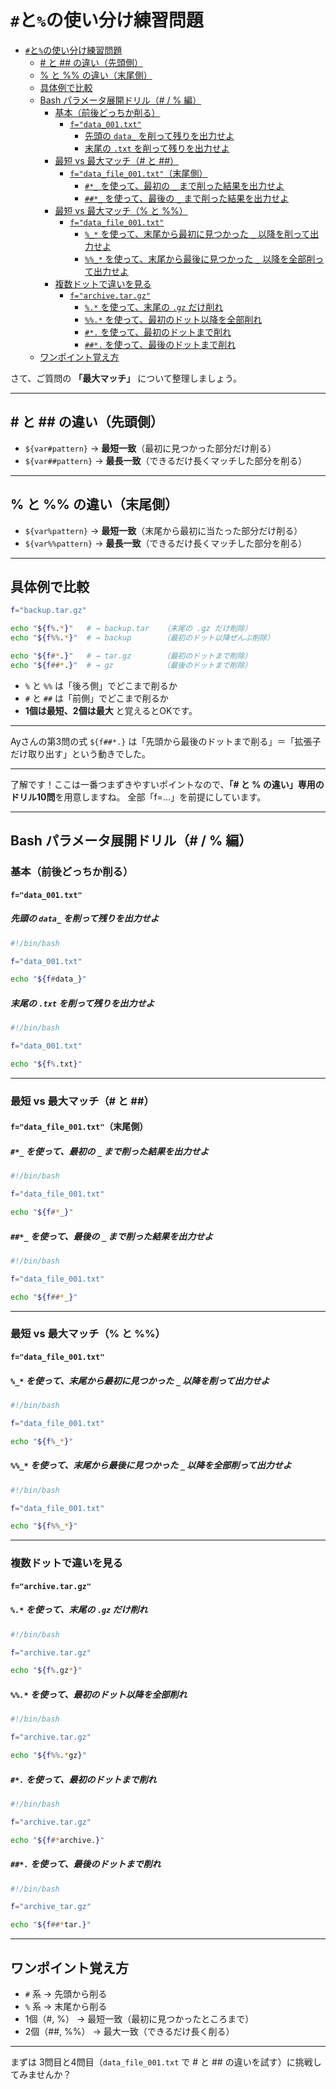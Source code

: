 # `#`と`%`の使い分け練習問題

- [`#`と`%`の使い分け練習問題](#との使い分け練習問題)
  - [# と ## の違い（先頭側）](#-と--の違い先頭側)
  - [% と %% の違い（末尾側）](#-と--の違い末尾側)
  - [具体例で比較](#具体例で比較)
  - [Bash パラメータ展開ドリル（# / % 編）](#bash-パラメータ展開ドリル---編)
    - [基本（前後どっちか削る）](#基本前後どっちか削る)
      - [`f="data_001.txt"`](#fdata_001txt)
        - [先頭の `data_` を削って残りを出力せよ](#先頭の-data_-を削って残りを出力せよ)
        - [末尾の `.txt` を削って残りを出力せよ](#末尾の-txt-を削って残りを出力せよ)
    - [最短 vs 最大マッチ（# と ##）](#最短-vs-最大マッチ-と-)
      - [`f="data_file_001.txt"`（末尾側）](#fdata_file_001txt末尾側)
        - [`#*_` を使って、最初の `_` まで削った結果を出力せよ](#_-を使って最初の-_-まで削った結果を出力せよ)
        - [`##*_` を使って、最後の `_` まで削った結果を出力せよ](#_-を使って最後の-_-まで削った結果を出力せよ)
    - [最短 vs 最大マッチ（% と %%）](#最短-vs-最大マッチ-と--1)
      - [`f="data_file_001.txt"`](#fdata_file_001txt)
        - [`%_*` を使って、末尾から最初に見つかった `_` 以降を削って出力せよ](#_-を使って末尾から最初に見つかった-_-以降を削って出力せよ)
        - [`%%_*` を使って、末尾から最後に見つかった `_` 以降を全部削って出力せよ](#_-を使って末尾から最後に見つかった-_-以降を全部削って出力せよ)
    - [複数ドットで違いを見る](#複数ドットで違いを見る)
      - [`f="archive.tar.gz"`](#farchivetargz)
        - [`%.*` を使って、末尾の `.gz` だけ削れ](#-を使って末尾の-gz-だけ削れ)
        - [`%%.*` を使って、最初のドット以降を全部削れ](#-を使って最初のドット以降を全部削れ)
        - [`#*.` を使って、最初のドットまで削れ](#-を使って最初のドットまで削れ)
        - [`##*.` を使って、最後のドットまで削れ](#-を使って最後のドットまで削れ)
  - [ワンポイント覚え方](#ワンポイント覚え方)

さて、ご質問の **「最大マッチ」** について整理しましょう。

---

## # と ## の違い（先頭側）

- `${var#pattern}` → **最短一致**（最初に見つかった部分だけ削る）
- `${var##pattern}` → **最長一致**（できるだけ長くマッチした部分を削る）

---

## % と %% の違い（末尾側）

- `${var%pattern}` → **最短一致**（末尾から最初に当たった部分だけ削る）
- `${var%%pattern}` → **最長一致**（できるだけ長くマッチした部分を削る）

---

## 具体例で比較

```bash
f="backup.tar.gz"

echo "${f%.*}"   # → backup.tar   （末尾の .gz だけ削除）
echo "${f%%.*}"  # → backup       （最初のドット以降ぜんぶ削除）

echo "${f#*.}"   # → tar.gz       （最初のドットまで削除）
echo "${f##*.}"  # → gz           （最後のドットまで削除）
```

- `%` と `%%` は「後ろ側」でどこまで削るか
- `#` と `##` は「前側」でどこまで削るか
- **1個は最短、2個は最大** と覚えるとOKです。

---

Ayさんの第3問の式 `${f##*.}` は「先頭から最後のドットまで削る」＝「拡張子だけ取り出す」という動きでした。

---

了解です！ここは一番つまずきやすいポイントなので、**「# と % の違い」専用のドリル10問**を用意しますね。
全部「f=...」を前提にしています。

---

## Bash パラメータ展開ドリル（# / % 編）

### 基本（前後どっちか削る）

#### `f="data_001.txt"`

##### 先頭の `data_` を削って残りを出力せよ

```bash
#!/bin/bash

f="data_001.txt"

echo "${f#data_}"
```

##### 末尾の `.txt` を削って残りを出力せよ

```bash
#!/bin/bash

f="data_001.txt"

echo "${f%.txt}"

```

---

### 最短 vs 最大マッチ（# と ##）

#### `f="data_file_001.txt"`（末尾側）

##### `#*_` を使って、最初の `_` まで削った結果を出力せよ

```bash
#!/bin/bash

f="data_file_001.txt"

echo "${f#*_}"
```

##### `##*_` を使って、最後の `_` まで削った結果を出力せよ

```bash
#!/bin/bash

f="data_file_001.txt"

echo "${f##*_}"
```

---

### 最短 vs 最大マッチ（% と %%）

#### `f="data_file_001.txt"`

##### `%_*` を使って、末尾から最初に見つかった `_` 以降を削って出力せよ

```bash
#!/bin/bash

f="data_file_001.txt"

echo "${f%_*}"
```

##### `%%_*` を使って、末尾から最後に見つかった `_` 以降を全部削って出力せよ

```bash
#!/bin/bash

f="data_file_001.txt"

echo "${f%%_*}"
```

---

### 複数ドットで違いを見る

#### `f="archive.tar.gz"`

##### `%.*` を使って、末尾の `.gz` だけ削れ

```bash
#!/bin/bash

f="archive.tar.gz"

echo "${f%.gz*}"
```

##### `%%.*` を使って、最初のドット以降を全部削れ

```bash
#!/bin/bash

f="archive.tar.gz"

echo "${f%%.*gz}"
```

##### `#*.` を使って、最初のドットまで削れ

```bash
#!/bin/bash

f="archive.tar.gz"

echo "${f#*archive.}"
```

##### `##*.` を使って、最後のドットまで削れ

```bash
#!/bin/bash

f="archive_tar.gz"

echo "${f##*tar.}"
```

---

## ワンポイント覚え方

- `#` 系 → 先頭から削る
- `%` 系 → 末尾から削る
- 1個（#, %） → 最短一致（最初に見つかったところまで）
- 2個（##, %%） → 最大一致（できるだけ長く削る）

---

まずは 3問目と4問目（`data_file_001.txt` で # と ## の違いを試す）に挑戦してみませんか？
